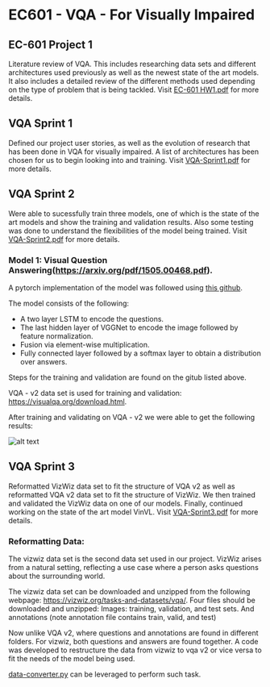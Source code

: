 # EC601 - VQA - For Visually Impaired


**EC-601 Project 1** 
--------------------

Literature review of VQA. This includes researching data sets and different architectures used previously as well as the newest state of the art models. 
It also includes a detailed review of the different methods used depending on the type of problem that is being tackled. Visit [EC-601 HW1.pdf](https://github.com/mkhalil1998/EC601_Group_Project/blob/main/EC-601%20HW1.pdf) for more details. 

**VQA Sprint 1** 
-----------------

Defined our project user stories, as well as the evolution of research that has been done in VQA for visually impaired. A list of architectures has been chosen for us to begin looking into and training. Visit [VQA-Sprint1.pdf](https://github.com/mkhalil1998/EC601_Group_Project/blob/main/VQA-Sprint1.pdf) for more details. 

**VQA Sprint 2** 
-----------------

Were able to sucessfully train three models, one of which is the state of the art models and show the training and validation results. Also some testing was done to understand the flexibilities of the model being trained. Visit [VQA-Sprint2.pdf](https://github.com/mkhalil1998/EC601_Group_Project/blob/main/VQA-Sprint2.pdf) for more details. 

### Model 1: Visual Question Answering(https://arxiv.org/pdf/1505.00468.pdf).
  
  A pytorch implementation of the model was followed using [this github](https://github.com/tbmoon/basic_vqa). 
  
  The model consists of the following: 
  - A two layer LSTM to encode the questions.
  - The last hidden layer of VGGNet to encode the image followed by feature normalization. 
  - Fusion via element-wise multiplication.
  - Fully connected layer followed by a softmax layer to obtain a distribution over answers.

  Steps for the training and validation are found on the gitub listed above. 
  
  VQA - v2 data set is used for training and validation: https://visualqa.org/download.html.

  After training and validating on VQA - v2 we were able to get the following results: 
  
  ![alt text](https://github.com/mkhalil1998/EC601_Group_Project/blob/main/Images/train_val_basic_vqa.png)


**VQA Sprint 3** 
-----------------
Reformatted VizWiz data set to fit the structure of VQA v2 as well as reformatted VQA v2 data set to fit the structure of VizWiz. We then trained and validated the VizWiz data on one of our models. Finally, continued working on the state of the art model VinVL. Visit [VQA-Sprint3.pdf](https://github.com/mkhalil1998/EC601_Group_Project/blob/main/VQA-Sprint3.pdf) for more details. 

### Reformatting Data:

The vizwiz data set is the second data set used in our project. VizWiz arises from a natural setting, reflecting a use case where a person asks questions about the surrounding world. 

The vizwiz data set can be downloaded and unzipped from the following webpage: https://vizwiz.org/tasks-and-datasets/vqa/.
Four files should be downloaded and unzipped: 
Images: training, validation, and test sets. And annotations (note annotation file contains train, valid, and test)

Now unlike VQA v2, where questions and annotations are found in different folders. For vizwiz, both questions and answers are found together. A code was developed to restructure the data from vizwiz to vqa v2 or vice versa to fit the needs of the model being used. 

[data-converter.py](https://github.com/mkhalil1998/EC601_Group_Project/blob/main/data-converter.py) can be leveraged to perform such task.

